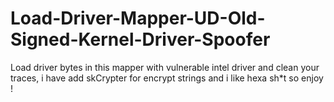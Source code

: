 # Load-Driver-Mapper-UD-Old-Signed-Kernel-Driver-Spoofer
Load driver bytes in this mapper with vulnerable intel driver and clean your traces, i have add skCrypter for encrypt strings and i like hexa sh*t so enjoy !




